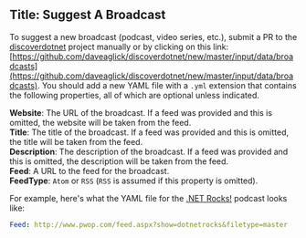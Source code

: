 Title: Suggest A Broadcast
---
To suggest a new broadcast (podcast, video series, etc.), submit a PR to the [discoverdotnet](https://github.com/daveaglick/discoverdotnet) project manually or by clicking on this link: [https://github.com/daveaglick/discoverdotnet/new/master/input/data/broadcasts](https://github.com/daveaglick/discoverdotnet/new/master/input/data/broadcasts). You should add a new YAML file with a `.yml` extension that contains the following properties, all of which are optional unless indicated.

**Website**: The URL of the broadcast. If a feed was provided and this is omitted, the website will be taken from the feed.  
**Title**: The title of the broadcast. If a feed was provided and this is omitted, the title will be taken from the feed.  
**Description**: The description of the broadcast. If a feed was provided and this is omitted, the description will be taken from the feed.  
**Feed**: A URL to the feed for the broadcast.  
**FeedType**: `Atom` or `RSS` (`RSS` is assumed if this property is omitted).

For example, here's what the YAML file for the [.NET Rocks!](http://www.dotnetrocks.com) podcast looks like:

```yaml
Feed: http://www.pwop.com/feed.aspx?show=dotnetrocks&filetype=master
```